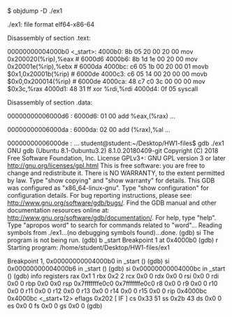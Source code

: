 $ objdump -D ./ex1

./ex1:     file format elf64-x86-64


Disassembly of section .text:

00000000004000b0 <_start>:
  4000b0:       8b 05 20 00 20 00       mov    0x200020(%rip),%eax        # 6000d6 <Num1>
  4000b6:       8b 1d 1e 00 20 00       mov    0x20001e(%rip),%ebx        # 6000da <Num2>
  4000bc:       c6 05 1b 00 20 00 01    movb   $0x1,0x20001b(%rip)        # 6000de <BitCheck>
  4000c3:       c6 05 14 00 20 00 00    movb   $0x0,0x200014(%rip)        # 6000de <BitCheck>
  4000ca:       48 c7 c0 3c 00 00 00    mov    $0x3c,%rax
  4000d1:       48 31 ff                xor    %rdi,%rdi
  4000d4:       0f 05                   syscall 

Disassembly of section .data:

00000000006000d6 <Num1>:
  6000d6:       01 00                   add    %eax,(%rax)
        ...

00000000006000da <Num2>:
  6000da:       02 00                   add    (%rax),%al
        ...

00000000006000de <BitCheck>:
        ...
student@student:~/Desktop/HW1-files$ gdb ./ex1
GNU gdb (Ubuntu 8.1-0ubuntu3.2) 8.1.0.20180409-git
Copyright (C) 2018 Free Software Foundation, Inc.
License GPLv3+: GNU GPL version 3 or later <http://gnu.org/licenses/gpl.html>
This is free software: you are free to change and redistribute it.
There is NO WARRANTY, to the extent permitted by law.  Type "show copying"
and "show warranty" for details.
This GDB was configured as "x86_64-linux-gnu".
Type "show configuration" for configuration details.
For bug reporting instructions, please see:
<http://www.gnu.org/software/gdb/bugs/>.
Find the GDB manual and other documentation resources online at:
<http://www.gnu.org/software/gdb/documentation/>.
For help, type "help".
Type "apropos word" to search for commands related to "word"...
Reading symbols from ./ex1...(no debugging symbols found)...done.
(gdb) si
The program is not being run.
(gdb) b _start
Breakpoint 1 at 0x4000b0
(gdb) r
Starting program: /home/student/Desktop/HW1-files/ex1 

Breakpoint 1, 0x00000000004000b0 in _start ()
(gdb) si
0x00000000004000b6 in _start ()
(gdb) si
0x00000000004000bc in _start ()
(gdb) info registers
rax            0x1      1
rbx            0x2      2
rcx            0x0      0
rdx            0x0      0
rsi            0x0      0
rdi            0x0      0
rbp            0x0      0x0
rsp            0x7fffffffe0c0   0x7fffffffe0c0
r8             0x0      0
r9             0x0      0
r10            0x0      0
r11            0x0      0
r12            0x0      0
r13            0x0      0
r14            0x0      0
r15            0x0      0
rip            0x4000bc 0x4000bc <_start+12>
eflags         0x202    [ IF ]
cs             0x33     51
ss             0x2b     43
ds             0x0      0
es             0x0      0
fs             0x0      0
gs             0x0      0
(gdb) 